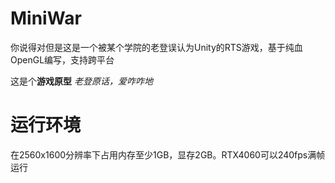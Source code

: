 # MiniWar
你说得对但是这是一个被某个学院的老登误认为Unity的RTS游戏，基于纯血OpenGL编写，支持跨平台

这是个**游戏原型** *老登原话，爱咋咋地*
# 运行环境
在2560x1600分辨率下占用内存至少1GB，显存2GB。RTX4060可以240fps满帧运行
